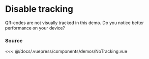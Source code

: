 # Disable tracking

QR-codes are not visually tracked in this demo. Do you notice better
performance on your device?

<DemoWrapper component="NoTracking" />

### Source

<<< @/docs/.vuepress/components/demos/NoTracking.vue
